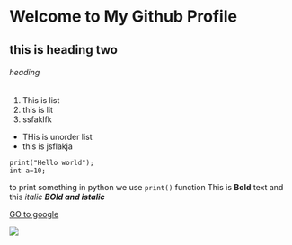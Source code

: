 # Welcome to My Github Profile
## this is heading two
###### heading

1. This is list 
2. this is lit
3. ssfaklfk

- THis is unorder list
- this is jsflakja

```
print("Hello world");
int a=10;
```

to print something in python we use `print()` function 
This is **Bold** text and this *italic* ***BOld and istalic*** 

[GO to google]("www.google.com")

![](https://user-images.githubusercontent.com/25181517/192107854-765620d7-f909-4953-a6da-36e1ef69eea6.png)
